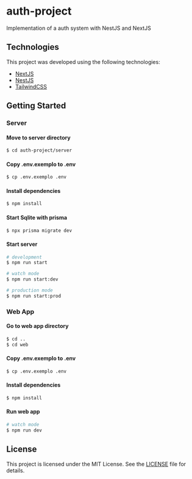 # auth-project
Implementation of a auth system with NestJS and NextJS

## Technologies

This project was developed using the following technologies:

- [NextJS](https://nextjs.org/docs)
- [NestJS](https://docs.nestjs.com/)
- [TailwindCSS](https://tailwindcss.com/docs/installation)

## Getting Started 
### Server
#### Move to server directory
```bash
$ cd auth-project/server
```

#### Copy .env.exemplo to .env
```bash
$ cp .env.exemplo .env
```

#### Install dependencies
```bash
$ npm install
```

#### Start Sqlite with prisma
```bash
$ npx prisma migrate dev
```

#### Start server
```bash
# development
$ npm run start

# watch mode
$ npm run start:dev

# production mode
$ npm run start:prod
```

### Web App
#### Go to web app directory
```bash
$ cd ..
$ cd web
```

#### Copy .env.exemplo to .env
```bash
$ cp .env.exemplo .env
```

#### Install dependencies
```bash
$ npm install
```

#### Run web app
```bash
# watch mode
$ npm run dev
```

## License

This project is licensed under the MIT License. See the [LICENSE](LICENSE) file for details.
